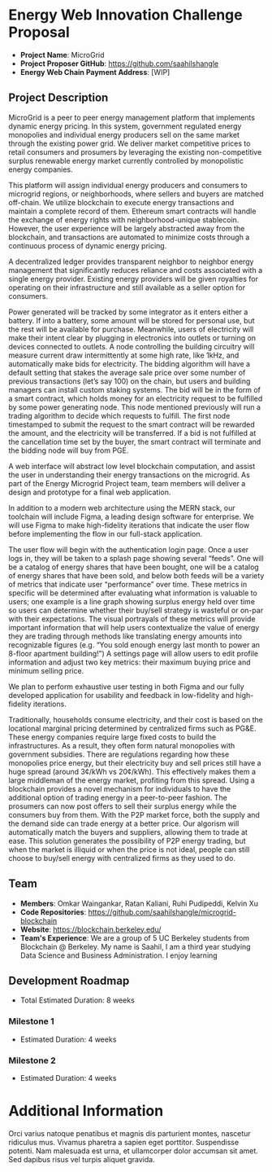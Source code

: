 # Energy Web Innovation Challenge Proposal
* **Project Name**: MicroGrid
* **Project Proposer GitHub**: https://github.com/saahilshangle
* **Energy Web Chain Payment Address**: [WIP]

## Project Description
MicroGrid is a peer to peer energy management platform that implements dynamic energy pricing. In this system, government regulated energy monopolies and individual energy producers sell on the same market through the existing power grid. We deliver market competitive prices to retail consumers and prosumers by leveraging the existing non-competitive surplus renewable energy market currently controlled by monopolistic energy companies.



This platform will assign individual energy producers and consumers to microgrid regions, or neighborhoods, where sellers and buyers are matched off-chain. We utilize blockchain to execute energy transactions and maintain a complete record of them. Ethereum smart contracts will handle the exchange of energy rights with neighborhood-unique stablecoin. However, the user experience will be largely abstracted away from the blockchain, and transactions are automated to minimize costs through a continuous process of dynamic energy pricing.

A decentralized ledger provides transparent neighbor to neighbor energy management that significantly reduces reliance and costs associated with a single energy provider. Existing energy providers will be given royalties for operating on their infrastructure and still available as a seller option for consumers.







Power generated will be tracked by some integrator as it enters either a battery. If into a battery, some amount will be stored for personal use, but the rest will be available for purchase. Meanwhile, users of electricity will make their intent clear by plugging in electronics into outlets or turning on devices connected to outlets. A node controlling the building circuitry will measure current draw intermittently at some high rate, like 1kHz, and automatically make bids for electricity. The bidding algorithm will have a default setting that stakes the average sale price over some number of previous transactions (let’s say 100) on the chain, but users and building managers can install custom staking systems. The bid will be in the form of a smart contract, which holds money for an electricity request to be fulfilled by some power generating node. This node mentioned previously will run a trading algorithm to decide which requests to fulfill. The first node timestamped to submit the request to the smart contract will be rewarded the amount, and the electricity will be transferred. If a bid is not fulfilled at the cancellation time set by the buyer, the smart contract will terminate and the bidding node will buy from PGE.


A web interface will abstract low level blockchain computation, and assist the user in understanding their energy transactions on the microgrid. As part of the Energy Microgrid Project team, team members will deliver a design and prototype for a final web application.

In addition to a modern web architecture using the MERN stack, our toolchain will include Figma, a leading design software for enterprise. We will use Figma to make high-fidelity iterations that indicate the user flow before implementing the flow in our full-stack application.

The user flow will begin with the authentication login page. Once a user logs in, they will be taken to a splash page showing several “feeds”. One will be a catalog of energy shares that have been bought, one will be a catalog of energy shares that have been sold, and below both feeds will be a variety of metrics that indicate user “performance” over time. These metrics in specific will be determined after evaluating what information is valuable to users; one example is a line graph showing surplus energy held over time so users can determine whether their buy/sell strategy is wasteful or on-par with their expectations. The visual portrayals of these metrics will provide important information that will help users contextualize the value of energy they are trading through methods like translating energy amounts into recognizable figures (e.g. “You sold enough energy last month to power an 8-floor apartment building!”) A settings page will allow users to edit profile information and adjust two key metrics: their maximum buying price and minimum selling price. 

We plan to perform exhaustive user testing in both Figma and our fully developed application for usability and feedback in low-fidelity and high-fidelity iterations.


Traditionally, households consume electricity, and their cost is based on the locational marginal pricing determined by centralized firms such as PG&E. These energy companies require large fixed costs to build the infrastructures. As a result, they often form natural monopolies with government subsidies. There are regulations regarding how these monopolies price energy, but their electricity buy and sell prices still have a huge spread (around 3¢/kWh vs 20¢/kWh). This effectively makes them a large middleman of the energy market, profiting from this spread. Using a blockchain provides a novel mechanism for individuals to have the additional option of trading energy in a peer-to-peer fashion. The prosumers can now post offers to sell their surplus energy while the consumers buy from them. With the P2P market force, both the supply and the demand side can trade energy at a better price. Our algorism will automatically match the buyers and suppliers, allowing them to trade at ease. This solution generates the possibility of P2P energy trading, but when the market is illiquid or when the price is not ideal, people can still choose to buy/sell energy with centralized firms as they used to do.


## Team
* **Members**: Omkar Waingankar, Ratan Kaliani, Ruhi Pudipeddi, Kelvin Xu
* **Code Repositories**: https://github.com/saahilshangle/microgrid-blockchain
* **Website**: https://blockchain.berkeley.edu/
* **Team's Experience**:
We are a group of 5 UC Berkeley students from Blockchain @ Berkeley. My name is Saahil, I am a third year studying Data Science and Business Administration. I enjoy learning

## Development Roadmap
* Total Estimated Duration: 8 weeks

### Milestone 1
* Estimated Duration: 4 weeks

### Milestone 2
* Estimated Duration: 4 weeks

# Additional Information
Orci varius natoque penatibus et magnis dis parturient montes, nascetur ridiculus mus. Vivamus pharetra a sapien eget porttitor. Suspendisse potenti. Nam malesuada est urna, et ullamcorper dolor accumsan sit amet. Sed dapibus risus vel turpis aliquet gravida.
